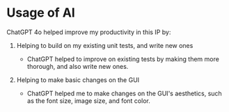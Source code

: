 # Usage of AI
ChatGPT 4o helped improve my productivity in this IP by:


1. Helping to build on my existing unit tests, and write new ones
    - ChatGPT helped to improve on existing tests by making them more thorough, and also write new ones.

2. Helping to make basic changes on the GUI
    - ChatGPT helped me to make changes on the GUI's aesthetics, such as the font size, image size, and font color. 